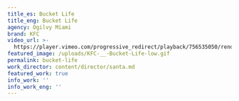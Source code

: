 ```yaml
---
title_es: Bucket Life
title_eng: Bucket Life
agency: Ogilvy Miami
brand: KFC
video_url: >-
  https://player.vimeo.com/progressive_redirect/playback/756535050/rendition/1080p/file.mp4?loc=external&log_user=0&signature=d860a04f7b853c0da67bdaefa1b74a348b45387987c5527d12178030a8f911b1
featured_image: /uploads/KFC-__-Bucket-Life-low.gif
permalink: bucket-life
work_director: content/director/santa.md
featured_work: true
info_work: ''
info_work_eng: ''
---
```



